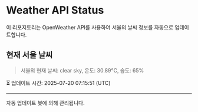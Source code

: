 
# Weather API Status

이 리포지토리는 OpenWeather API를 사용하여 서울의 날씨 정보를 자동으로 업데이트합니다.

## 현재 서울 날씨
> 서울의 현재 날씨: clear sky, 온도: 30.89°C, 습도: 65%

⏳ 업데이트 시간: 2025-07-20 07:15:51 (UTC)

---
자동 업데이트 봇에 의해 관리됩니다.
